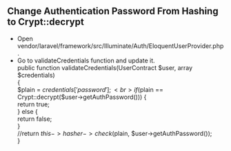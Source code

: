 ## Change Authentication Password From Hashing to Crypt::decrypt

- Open vendor/laravel/framework/src/Illuminate/Auth/EloquentUserProvider.php.
- Go to validateCredentials function and update it.<br>
public function validateCredentials(UserContract $user, array $credentials)<br>
    {<br>
        $plain = $credentials['password'];<br>
        if ($plain == Crypt::decrypt($user->getAuthPassword())) {<br>
            return true;<br>
        } else {<br>
            return false;<br>
        }<br>
        //return $this->hasher->check($plain, $user->getAuthPassword());<br>
    }<br>
